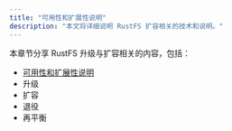 ```yaml
---
title: "可用性和扩展性说明"
description: "本文将详细说明 RustFS 扩容相关的技术和说明。"
---
```


本章节分享 RustFS 升级与扩容相关的内容，包括：

- [可用性和扩展性说明](./availability-and-resiliency.md)
- 升级
- 扩容
- 退役
- 再平衡